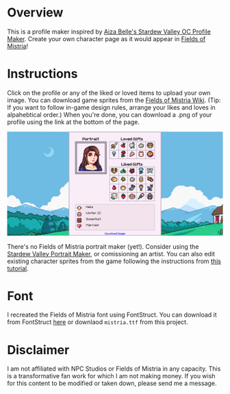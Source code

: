 # Overview

This is a profile maker inspired by [Aiza Belle's Stardew Valley OC Profile Maker](https://www.lifeaftergrind.com/2023/08/stardew-valley-oc-profile-maker.html). Create your own character page as it would appear in [Fields of Mistria](https://www.fieldsofmistria.com/)!

# Instructions

Click on the profile or any of the liked or loved items to upload your own image. You can download game sprites from the [Fields of Mistria Wiki](https://fieldsofmistria.wiki.gg/wiki/Fields_of_Mistria_Wiki). (Tip: If you want to follow in-game design rules, arrange your likes and loves in alpahebtical order.) When you're done, you can download a .png of your profile using the link at the bottom of the page.

!["Example Profile"](https://github.com/nela-jankechova/mistria/blob/main/mistria/src/assets/example_profile.png)

There's no Fields of Mistria portrait maker (yet!). Consider using the [Stardew Valley Portrait Maker](https://jazzybee.itch.io/sdvcharactercreator), or comissioning an artist. You can also edit existing character sprites from the game following the instructions from [this tutorial](https://steamcommunity.com/sharedfiles/filedetails/?id=3305826941).

# Font

I recreated the Fields of Mistria font using FontStruct. You can download it from FontStruct [here](https://fontstruct.com/fontstructions/show/2611132/fields-of-mistria) or downlaod `mistria.ttf` from this project.

# Disclaimer

I am not affiliated with NPC Studios or Fields of Mistria in any capacity. This is a transformative fan work for which I am not making money. If you wish for this content to be modified or taken down, please send me a message.
